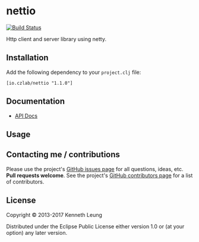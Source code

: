 # nettio

[![Build Status](https://travis-ci.org/llnek/nettio.svg?branch=master)](https://travis-ci.org/llnek/nettio)

Http client and server library using netty.

## Installation

Add the following dependency to your `project.clj` file:

    [io.czlab/nettio "1.1.0"]

## Documentation

* [API Docs](https://llnek.github.io/nettio/)

## Usage


## Contacting me / contributions

Please use the project's [GitHub issues page] for all questions, ideas, etc. **Pull requests welcome**. See the project's [GitHub contributors page] for a list of contributors.

## License

Copyright © 2013-2017 Kenneth Leung

Distributed under the Eclipse Public License either version 1.0 or (at
your option) any later version.

<!--- links (repos) -->
[CHANGELOG]: https://github.com/llnek/nettio/releases
[GitHub issues page]: https://github.com/llnek/nettio/issues
[GitHub contributors page]: https://github.com/llnek/nettio/graphs/contributors






